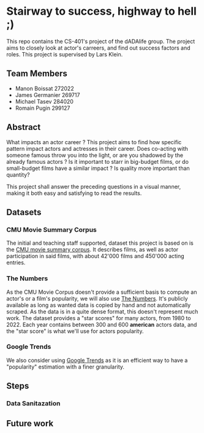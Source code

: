 # Stairway to success, highway to hell ;)

This repo contains the CS-401's project of the dADAlife group. The project aims to closely look at actor's carreers, 
and find out success factors and roles. This project is supervised by Lars Klein.

## Team Members
* Manon Boissat   272022
* James Germanier 269717
* Michael Tasev   284020
* Romain Pugin    299127

## Abstract
What impacts an actor career ? This project aims to find how specific pattern impact actors and actresses in their career. Does co-acting with someone famous throw you into the light, or are you shadowed by the already famous actors ? Is it important to starr in big-budget films, or do small-budget films have a similar impact ? Is quality more important than quantity? 

This project shall answer the preceding questions in a visual manner, making it both easy and satisfying to read the results.

## Datasets
### CMU Movie Summary Corpus
The initial and teaching staff supported, dataset this project is based on is the [CMU movie summary corpus](http://www.cs.cmu.edu/~ark/personas/). It describes films, as well as actor participation in said films, with about 42'000 films and 450'000 acting entries.

### The Numbers
As the CMU Movie Corpus doesn't provide a sufficient basis to compute an actor's or a film's popularity, we will also use [The Numbers](https://www.the-numbers.com/box-office-star-records/domestic/yearly-acting/). It's publicly available as long as wanted data is copied by hand and not automatically scraped. As the data is in a quite dense format, this doesn't represent much work. The dataset provides a "star scores" for many actors, from 1980 to 2022. Each year contains between 300 and 600 **american** actors data, and the "star score" is what we'll use for actors popularity.

### Google Trends
We also consider using [Google Trends](https://trends.google.com) as it is an efficient way to have a "popularity" estimation with a finer granularity.

## Steps

### Data Sanitazation

## Future work
